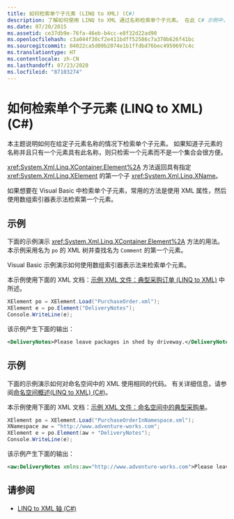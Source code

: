 ```yaml
---
title: 如何检索单个子元素 (LINQ to XML) (C#)
description: 了解如何使用 LINQ to XML 通过名称检索单个子元素。 在此 C# 示例中，Element 方法返回第一个指定的子元素。
ms.date: 07/20/2015
ms.assetid: ce37db9e-76fa-46eb-b4cc-e8f32d22ad90
ms.openlocfilehash: c3a044f30cf2e411bdff52586c7a370b626f41bc
ms.sourcegitcommit: 04022ca5d00b2074e1b1ffdbd76bec4950697c4c
ms.translationtype: HT
ms.contentlocale: zh-CN
ms.lasthandoff: 07/23/2020
ms.locfileid: "87103274"
---
```

# <a name="how-to-retrieve-a-single-child-element-linq-to-xml-c"></a>如何检索单个子元素 (LINQ to XML) (C#)
本主题说明如何在给定子元素名称的情况下检索单个子元素。 如果知道子元素的名称并且只有一个元素具有此名称，则只检索一个元素而不是一个集合会很方便。  
  
 <xref:System.Xml.Linq.XContainer.Element%2A> 方法返回具有指定 <xref:System.Xml.Linq.XElement> 的第一个子 <xref:System.Xml.Linq.XName>。  
  
 如果想要在 Visual Basic 中检索单个子元素，常用的方法是使用 XML 属性，然后使用数组索引器表示法检索第一个元素。  
  
## <a name="example"></a>示例  
 下面的示例演示 <xref:System.Xml.Linq.XContainer.Element%2A> 方法的用法。 本示例采用名为 `po` 的 XML 树并查找名为 `Comment` 的第一个元素。  
  
 Visual Basic 示例演示如何使用数组索引器表示法来检索单个元素。  
  
 本示例使用下面的 XML 文档：[示例 XML 文件：典型采购订单 (LINQ to XML)](./sample-xml-file-typical-purchase-order-linq-to-xml-1.md) 中所述。  
  
```csharp  
XElement po = XElement.Load("PurchaseOrder.xml");  
XElement e = po.Element("DeliveryNotes");  
Console.WriteLine(e);  
```  
  
 该示例产生下面的输出：  
  
```xml  
<DeliveryNotes>Please leave packages in shed by driveway.</DeliveryNotes>  
```  
  
## <a name="example"></a>示例  
 下面的示例演示如何对命名空间中的 XML 使用相同的代码。 有关详细信息，请参阅[命名空间概述(LINQ to XML) (C#)](namespaces-overview-linq-to-xml.md)。  
  
 本示例使用下面的 XML 文档：[示例 XML 文件：命名空间中的典型采购单](./sample-xml-file-typical-purchase-order-in-a-namespace.md)。  
  
```csharp  
XElement po = XElement.Load("PurchaseOrderInNamespace.xml");  
XNamespace aw = "http://www.adventure-works.com";  
XElement e = po.Element(aw + "DeliveryNotes");  
Console.WriteLine(e);  
```  
  
 该示例产生下面的输出：  
  
```xml  
<aw:DeliveryNotes xmlns:aw="http://www.adventure-works.com">Please leave packages in shed by driveway.</aw:DeliveryNotes>  
```  
  
## <a name="see-also"></a>请参阅

- [LINQ to XML 轴 (C#)](./linq-to-xml-axes-overview.md)
